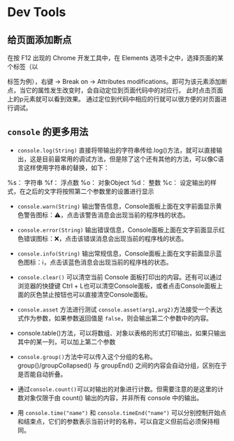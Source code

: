 # Dev Tools

## 给页面添加断点

在按 F12 出现的 Chrome 开发工具中，在 Elements 选项卡之中，选择页面的某个标签（以<p>标签为例），右键 → Break on → Attributes modifications。即可为该元素添加断点，当它的属性发生改变时，会自动定位到页面代码中的对应行。
此时点击页面上的p元素就可以看到效果。
通过定位到代码中相应的行就可以很方便的对页面进行调试。

## `console` 的更多用法

  - `console.log(String)` 直接将带输出的字符串传给.log()方法，就可以直接输出，这是目前最常用的调试方法，但是除了这个还有其他的方法，可以像C语言这样使用字符串的替换，如下：

  %s： 字符串
  %f： 浮点数
  %o： 对象Object
  %d： 整数
  %c： 设定输出的样式，在之后的文字将按照第二个参数里的设置进行显示

  - `console.warn(String)` 输出警告信息，Console面板上面在文字前面显示黄色警告图标：⚠️，点击该警告消息会出现当前的程序栈的状态。

  - `console.error(String)` 输出错误信息，Console面板上面在文字前面显示红色错误图标：❌，点击该错误消息会出现当前的程序栈的状态。

  - `console.info(String)` 输出常规信息，Console面板上面在文字前面显示蓝色图标：ℹ，点击该蓝色消息会出现当前的程序栈的状态。

  - `console.clear()` 可以清空当前 Console 面板打印出的内容。还有可以通过浏览器的快捷键 Ctrl + L也可以清空Console面板，或者点击Console面板上面的灰色禁止按钮也可以直接清空Console面板。

  - `console.asset` 方法进行测试
  `console.asset(arg1,arg2)`方法接受一个表达式作为参数，如果参数返回值是 `false`，则会输出第二个参数中的内容。

  - console.table()方法，可以将数组、对象以表格的形式打印输出，如果只输出其中的某一列，可以加上第二个参数

  - `console.group()`方法中可以传入这个分组的名称。group()/groupCollapsed() 与 groupEnd() 之间的内容会自动分组，区别在于是否能自动折叠。

  - 通过`console.count()`可以对输出的对象进行计数。但需要注意的是这里的计数对象仅限于由 count() 输出的内容，并非所有 console 中的输出。

  - 用 `console.time("name")` 和 `console.timeEnd("name")` 可以分别控制开始点和结束点，它们的参数表示当前计时的名称，可以自定义但前后必须保持相同。
